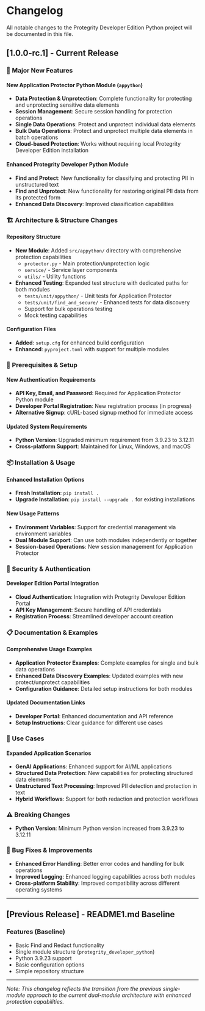 # Changelog

All notable changes to the Protegrity Developer Edition Python project will be documented in this file.

## [1.0.0-rc.1] - Current Release

### 🎉 Major New Features

#### New Application Protector Python Module (`appython`)
- **Data Protection & Unprotection**: Complete functionality for protecting and unprotecting sensitive data elements
- **Session Management**: Secure session handling for protection operations
- **Single Data Operations**: Protect and unprotect individual data elements
- **Bulk Data Operations**: Protect and unprotect multiple data elements in batch operations
- **Cloud-based Protection**: Works without requiring local Protegrity Developer Edition installation

#### Enhanced Protegrity Developer Python Module
- **Find and Protect**: New functionality for classifying and protecting PII in unstructured text
- **Find and Unprotect**: New functionality for restoring original PII data from its protected form
- **Enhanced Data Discovery**: Improved classification capabilities

### 🏗️ Architecture & Structure Changes

#### Repository Structure
- **New Module**: Added `src/appython/` directory with comprehensive protection capabilities
  - `protector.py` - Main protection/unprotection logic
  - `service/` - Service layer components
  - `utils/` - Utility functions
- **Enhanced Testing**: Expanded test structure with dedicated paths for both modules
  - `tests/unit/appython/` - Unit tests for Application Protector
  - `tests/unit/find_and_secure/` - Enhanced tests for data discovery
  - Support for bulk operations testing
  - Mock testing capabilities

#### Configuration Files
- **Added**: `setup.cfg` for enhanced build configuration
- **Enhanced**: `pyproject.toml` with support for multiple modules

### 🔧 Prerequisites & Setup

#### New Authentication Requirements
- **API Key, Email, and Password**: Required for Application Protector Python module
- **Developer Portal Registration**: New registration process (in progress)
- **Alternative Signup**: cURL-based signup method for immediate access

#### Updated System Requirements
- **Python Version**: Upgraded minimum requirement from 3.9.23 to 3.12.11
- **Cross-platform Support**: Maintained for Linux, Windows, and macOS

### 📦 Installation & Usage

#### Enhanced Installation Options
- **Fresh Installation**: `pip install .`
- **Upgrade Installation**: `pip install --upgrade .` for existing installations

#### New Usage Patterns
- **Environment Variables**: Support for credential management via environment variables
- **Dual Module Support**: Can use both modules independently or together
- **Session-based Operations**: New session management for Application Protector

### 🔐 Security & Authentication

#### Developer Edition Portal Integration
- **Cloud Authentication**: Integration with Protegrity Developer Edition Portal
- **API Key Management**: Secure handling of API credentials
- **Registration Process**: Streamlined developer account creation

### 📋 Documentation & Examples

#### Comprehensive Usage Examples
- **Application Protector Examples**: Complete examples for single and bulk data operations
- **Enhanced Data Discovery Examples**: Updated examples with new protect/unprotect capabilities
- **Configuration Guidance**: Detailed setup instructions for both modules

#### Updated Documentation Links
- **Developer Portal**: Enhanced documentation and API reference
- **Setup Instructions**: Clear guidance for different use cases

### 🎯 Use Cases

#### Expanded Application Scenarios
- **GenAI Applications**: Enhanced support for AI/ML applications
- **Structured Data Protection**: New capabilities for protecting structured data elements
- **Unstructured Text Processing**: Improved PII detection and protection in text
- **Hybrid Workflows**: Support for both redaction and protection workflows

### ⚠️ Breaking Changes
- **Python Version**: Minimum Python version increased from 3.9.23 to 3.12.11

### 🐛 Bug Fixes & Improvements
- **Enhanced Error Handling**: Better error codes and handling for bulk operations
- **Improved Logging**: Enhanced logging capabilities across both modules
- **Cross-platform Stability**: Improved compatibility across different operating systems

---

## [Previous Release] - README1.md Baseline

### Features (Baseline)
- Basic Find and Redact functionality
- Single module structure (`protegrity_developer_python`)
- Python 3.9.23 support
- Basic configuration options
- Simple repository structure

---

*Note: This changelog reflects the transition from the previous single-module approach to the current dual-module architecture with enhanced protection capabilities.*